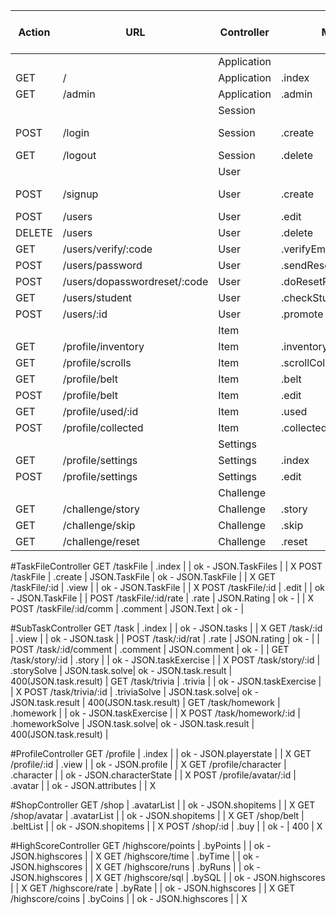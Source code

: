 |Action|URL                |Controller |Method           |Send          |HTTP - Response Success |Http - Response Error   |
|------|-------------------|-----------|-----------------|--------------|------------------------|------------------------|
|||Application|
|GET   |/                  |Application|.index           |              |200-                    |                        |
|GET   |/admin             |Application|.admin           |              |200-                    |                        |
|||Session|
|POST  |/login             |Session    |.create          |Login.Form    |200- redirect(/profile) |401-Login.Error         |
|GET   |/logout            |Session    |.delete          |              |200-                    |                        |
|||User|
|POST  |/signup                     |User       |.create               |Signup.Form   |200- redirect(/login)   |400-Signup.Error        |
|POST  |/users                      |User       |.edit                 |User.Form     |200-                    |                        |
|DELETE|/users                      |User       |.delete               |              |200-                    |                        |
|GET   |/users/verify/:code         |User       |.verifyEmail          |              |200-                    |                        |
|POST  |/users/password             |User       |.sendResetPasswordMail|              |200-                    |                        |
|POST  |/users/dopasswordreset/:code|User       |.doResetPassword      |              |200-                    |                        |
|GET   |/users/student              |User       |.checkStudent         |              |200-                    |                        |
|POST  |/users/:id                  |User       |.promote              |              |200-                    |                        |
|||Item|
|GET   |/profile/inventory |Item       |.inventory       |              |200- Inventory          |                        |
|GET   |/profile/scrolls   |Item       |.scrollCollection|              |200- Scroll[]           |                        |
|GET   |/profile/belt      |Item       |.belt            |              |200- Belt[]             |                        |
|POST  |/profile/belt      |Item       |.edit            |Belt.Form     |200-                    |                        |
|GET   |/profile/used/:id  |Item       |.used            |              |200-                    |                        |
|POST  |/profile/collected |Item       |.collected       |Collected.Form|200-                    |                        |
|||Settings|
|GET   |/profile/settings  |Settings   |.index           |              |200- Setting            |                        |
|POST  |/profile/settings  |Settings   |.edit            |Settings.Form |200-                    |                        |
|||Challenge|
|GET   |/challenge/story   |Challenge  |.story           |              |200-                    |                        |
|GET   |/challenge/skip    |Challenge  |.skip            |              |200-                    |                        |
|GET   |/challenge/reset   |Challenge  |.reset           |              |200-                    |                        |
#TaskFileController
GET     /taskFile           | .index            |                | ok   - JSON.TaskFiles       |                       | X
POST    /taskFile           | .create           | JSON.TaskFile  | ok   - JSON.TaskFile        |                       | X
GET     /taskFile/:id       | .view             |                | ok   - JSON.TaskFile        |                       | X
POST    /taskFile/:id       | .edit             |                | ok   - JSON.TaskFile        |                       |
POST    /taskFile/:id/rate  | .rate             | JSON.Rating    | ok   -                      |                       | X
POST    /taskFile/:id/comm  | .comment          | JSON.Text      | ok   -                      |

#SubTaskController
GET     /task               | .index            |                | ok   - JSON.tasks           |                       | X
GET     /task/:id           | .view             |                | ok   - JSON.task            |                       |
POST    /task/:id/rat       | .rate             | JSON.rating    | ok   -                      |                       |
POST    /task/:id/comment   | .comment          | JSON.comment   | ok   -                      |                       |
GET     /task/story/:id     | .story            |                | ok   - JSON.taskExercise    |                       | X
POST    /task/story/:id     | .storySolve       | JSON.task.solve| ok   - JSON.task.result     | 400(JSON.task.result) |
GET     /task/trivia        | .trivia           |                | ok   - JSON.taskExercise    |                       | X
POST    /task/trivia/:id    | .triviaSolve      | JSON.task.solve| ok   - JSON.task.result     | 400(JSON.task.result) |
GET     /task/homework      | .homework         |                | ok   - JSON.taskExercise    |                       | X
POST    /task/homework/:id  | .homeworkSolve    | JSON.task.solve| ok   - JSON.task.result     | 400(JSON.task.result) |

#ProfileController
GET     /profile            | .index            |                | ok   - JSON.playerstate     |                       | X
GET     /profile/:id        | .view             |                | ok   - JSON.profile         |                       | X
GET     /profile/character  | .character        |                | ok   - JSON.characterState  |                       | X
POST    /profile/avatar/:id | .avatar           |                | ok   - JSON.attributes      |                       | X

#ShopController
GET     /shop               | .avatarList       |                | ok   - JSON.shopitems       |                       | X
GET     /shop/avatar        | .avatarList       |                | ok   - JSON.shopitems       |                       | X
GET     /shop/belt          | .beltList         |                | ok   - JSON.shopitems       |                       | X
POST    /shop/:id           | .buy              |                | ok   -                      | 400                   | X

#HighScoreController
GET     /highscore/points   | .byPoints         |                | ok   - JSON.highscores      |                       | X
GET     /highscore/time     | .byTime           |                | ok   - JSON.highscores      |                       | X
GET     /highscore/runs     | .byRuns           |                | ok   - JSON.highscores      |                       | X
GET     /highscore/sql      | .bySQL            |                | ok   - JSON.highscores      |                       | X
GET     /highscore/rate     | .byRate           |                | ok   - JSON.highscores      |                       | X
GET     /highscore/coins    | .byCoins          |                | ok   - JSON.highscores      |                       | X
